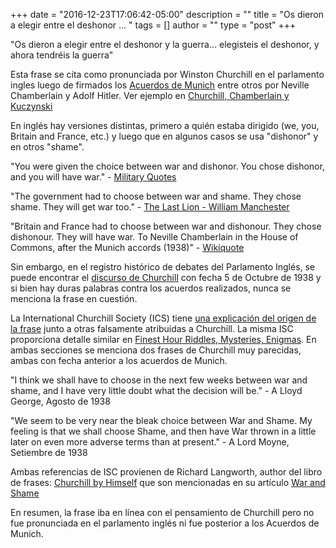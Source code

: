 +++
date = "2016-12-23T17:06:42-05:00"
description = ""
title = "Os dieron a elegir entre el deshonor ... "
tags = []
author = ""
type = "post"
+++


"Os dieron a elegir entre el deshonor y la guerra… elegisteis el deshonor, y ahora tendréis la guerra"

Esta frase se cita como pronunciada por Winston Churchill en el parlamento ingles luego de firmados los [Acuerdos de Munich](https://es.wikipedia.org/wiki/Acuerdos_de_M%C3%BAnich) entre otros por Neville Chamberlain y Adolf Hitler. Ver ejemplo en [Churchill, Chamberlain y Kuczynski
](http://larepublica.pe/impresa/opinion/829539-churchill-chamberlain-y-kuczynski)

En inglés hay versiones distintas, primero a quién estaba dirigido (we, you, Britain and France, etc.)  y luego que en algunos casos se usa "dishonor" y en otros "shame".

"You were given the choice between war and dishonor. You chose dishonor, and you will have war." - [Military Quotes](http://www.military-quotes.com/churchill.htm)

"The government had to choose between war and shame. They chose shame. They will get war too." - [The Last Lion - William Manchester](https://books.google.com.pe/books?id=ofV-BwAAQBAJ&pg=PT345&lpg=PT345&dq=%22The+gov%C2%ADern%C2%ADment+had+to+choose+between+war+and+shame.+They+chose+shame.+They+will+get+war+too.%22&source=bl&ots=zal6UZj5ct&sig=LsL0oVpfF2mN-8DlOb3tKBPAWNk&hl=es&sa=X&ved=0ahUKEwjU5J3IsIvRAhVITSYKHfNYBEMQ6AEIOzAE#v=onepage&q=%22The%20gov%C2%ADern%C2%ADment%20had%20to%20choose%20between%20war%20and%20shame.%20They%20chose%20shame.%20They%20will%20get%20war%20too.%22&f=false)

"Britain and France had to choose between war and dishonour. They chose dishonour. They will have war. To Neville Chamberlain in the House of Commons, after the Munich accords (1938)" - [Wikiquote](https://en.wikiquote.org/wiki/Winston_Churchill)

Sin embargo, en el registro histórico de debates del Parlamento Inglés, se puede encontrar el [discurso de Churchill](http://hansard.millbanksystems.com/commons/1938/oct/05/policy-of-his-majestys-government#S5CV0339P0_19381005_HOC_216) con fecha 5 de Octubre de 1938 y si bien hay duras palabras contra los acuerdos realizados, nunca se menciona la frase en cuestión.

La International Churchill Society (ICS) tiene [una explicación del origen de la frase](http://www.winstonchurchill.org/resources/quotations/135-quotes-falsely-attributed) junto a otras falsamente atribuidas a Churchill. La misma ISC proporciona detalle similar en [Finest Hour Riddles, Mysteries, Enigmas](http://www.winstonchurchill.org/publications/finest-hour/finest-hour-116/riddles-mysteries-enigmas-14). En ambas secciones se menciona dos frases de Churchill muy parecidas, ambas con fecha anterior a los acuerdos de Munich.

"I think we shall have to choose in the next few weeks between war and shame, and I have very little doubt what the decision will be." - A Lloyd George, Agosto de 1938

"We seem to be very near the bleak choice between War and Shame. My feeling is that we shall choose Shame, and then have War thrown in a little later on even more adverse terms than at present." - A Lord Moyne, Setiembre de 1938

Ambas referencias de ISC provienen de Richard Langworth, author del libro de frases: [Churchill by Himself](https://www.amazon.com/Churchill-Himself-Definitive-Collection-Quotations/dp/1586486381/ref=sr_1_1?ie=UTF8&qid=1482533550&sr=8-1&keywords=churchill+by+himself) que son mencionadas en su artículo [War and Shame](https://richardlangworth.com/war-and-shame)

En resumen, la frase iba en línea con el pensamiento de Churchill pero no fue pronunciada en el parlamento inglés ni fue posterior a los Acuerdos de Munich.  
